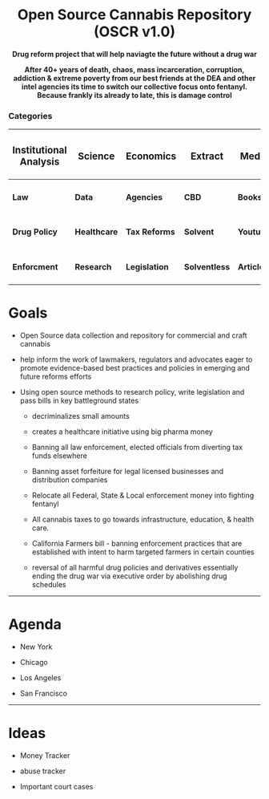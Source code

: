 # <div align="center">Open Source Cannabis Repository (OSCR v1.0) </div>

**<div align="center"> Drug reform project that will help naviagte the future without a drug war </div>**

**<div align="center"> After 40+ years of death, chaos, mass incarceration, corruption, addiction & extreme poverty from our best friends at the DEA and other intel agencies its time to switch our collective focus onto fentanyl. Because frankly its already to late, this is damage control</div>**

### Categories 

<div align="center">

| <h3> Institutional Analysis </h3> | <h3> Science </h3> | <h3> Economics </h3> | <h3> Extract </h3> | <h3> Media </h3> | <h3> Growing </h3> |
|                            ------ |             ------ |             ------ |             ------ |           ------ |                 ------ |
|                          <h4> Law |          <h4> Data |      <h4> Agencies |           <h4> CBD |       <h4> Books |      <h4> Horticulture | 
|                  <h4> Drug Policy |    <h4> Healthcare |   <h4> Tax Reforms |       <h4> Solvent |     <h4> Youtube |              <h4> Hemp |
|                  <h4> Enforcment  |      <h4> Research |  <h4>  Legislation |   <h4> Solventless |    <h4> Articles |          <h4> Mycology |
                           
</div>

# Goals

- Open Source data collection and repository for commercial and craft cannabis

- help inform the work of lawmakers, regulators and advocates eager to promote evidence-based best practices and policies in emerging and future reforms efforts

- Using open source methods to research policy, write legislation and pass bills in key battleground states
  
  - decriminalizes small amounts

  - creates a healthcare initiative using big pharma money

  - Banning all law enforcement, elected officials from diverting tax funds elsewhere

  - Banning asset forfeiture for legal licensed businesses and distribution companies
 
  - Relocate all Federal, State & Local enforcement money into fighting fentanyl

  - All cannabis taxes to go towards infrastructure, education, & health care.

  - California Farmers bill - banning enforcement practices that are established with intent to harm targeted farmers in certain counties

  - reversal of all harmful drug policies and derivatives essentially ending the drug war via executive order by abolishing drug schedules 

***

# Agenda

* New York

* Chicago

* Los Angeles

* San Francisco

***

# Ideas

- Money Tracker

- abuse tracker

- Important court cases
